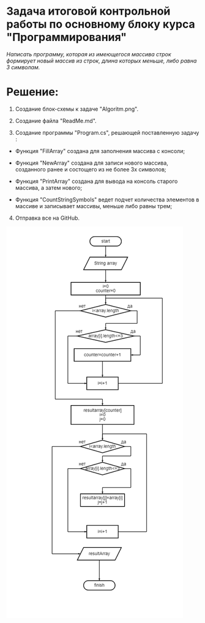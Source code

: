 # Задача итоговой контрольной работы по основному блоку курса "Программирования"

*Написать программу, которая из имеющегося массива строк формирует новый массив из строк, длина которых меньше, либо равна 3 символам.*

# Решение:

1. Создание блок-схемы к задаче "Algoritm.png".

2. Создание файла "ReadMe.md".

3. Создание программы "Program.cs", решающей поставленную задачу :

- Функция "FillArray" создана для заполнения массива с консоли;

- Функция "NewArray" создана для записи нового массива, созданного ранее и состощего из не более 3х символов;

- Функция "PrintArray" создана для вывода на консоль старого массива, а затем нового;

- Функция "CountStringSymbols" ведет подчет количества элементов в массиве и записывает массивы, меньше либо равны трем;

4. Отправка все на GitHub. 

![Alt text](Algoritm.png)